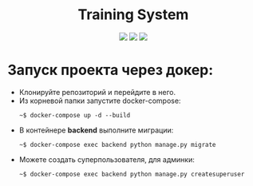 <div id="header" align="center">
  <h1>Training System</h1>
  <img src="https://img.shields.io/badge/Python-3.7.9-F8F8FF?style=for-the-badge&logo=python&logoColor=20B2AA">
  <img src="https://img.shields.io/badge/DjangoRestFramework-3.14.0-F8F8FF?style=for-the-badge&logo=django&logoColor=20B2AA">
  <img src="https://img.shields.io/badge/Docker-555555?style=for-the-badge&logo=docker&logoColor=2496ED">
</div>

# Запуск проекта через докер:

- Клонируйте репозиторий и перейдите в него.
- Из корневой папки запустите docker-compose:
  ```
  ~$ docker-compose up -d --build
  ```
- В контейнере **backend** выполните миграции:
  ```
  ~$ docker-compose exec backend python manage.py migrate
  ```
- Можете создать суперпользователя, для админки:
  ```
  ~$ docker-compose exec backend python manage.py createsuperuser
  ```